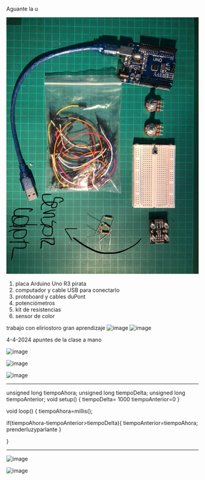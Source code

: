 Aguante la u

![materiales](./materiales.jpg)

1. placa Arduino Uno R3 pirata
2. computador y cable USB para conectarlo
3. protoboard y cables duPont
4. potenciómetros
5. kit de resistencias
6. sensor de color

trabajo con eliriostoro
gran aprendizaje
![image](https://github.com/Spidermaneberl/dis145/assets/164402625/0c2830ef-57f0-4a41-8eb7-022d1eb710f4)
![image](https://github.com/Spidermaneberl/dis145/assets/164402625/90de80a2-e440-4e42-8044-5642828e0862)

4-4-2024
apuntes de la clase a mano

![image](https://github.com/Spidermaneberl/dis145/assets/164402625/72144d64-3068-447b-93a0-c9880a2fe144)

![image](https://github.com/Spidermaneberl/dis145/assets/164402625/f5c853fa-c835-4609-9827-7b10f2addc97)

![image](https://github.com/Spidermaneberl/dis145/assets/164402625/8c52aa96-922c-454b-999c-0442085fef58)

---

unsigned long tiempoAhora;
unsigned long tiempoDelta;
unsigned long tiempoAnterior;
void setup() {
tiempoDelta= 1000
tiempoAnterior=0
}

void loop() {
tiempoAhora=millis();

if(tiempoAhora-tiempoAnterior>tiempoDelta){
tiempoAnterior=tiempoAhora;
prenderluzyparlante
}

}

---

![image](https://github.com/Spidermaneberl/dis145/assets/164402625/b8c71d62-d959-42e6-96b8-bca9b0d10636)

![image](https://github.com/Spidermaneberl/dis145/assets/164402625/713e3d11-e418-4532-9803-1a42c44f8464)
